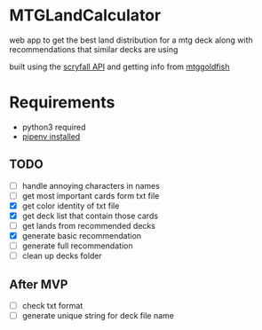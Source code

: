 # MTGLandCalculator
web app to get the best land distribution for a mtg deck along with recommendations that similar decks are using

built using the [scryfall API](https://scryfall.com/docs/api) and getting info from [mtggoldfish](www.mtggoldfish.com)


# Requirements
- python3 required
- [pipenv installed](https://pypi.org/project/pipenv/)


## TODO
- [ ] handle annoying characters in names
- [ ] get most important cards form txt file
- [x] get color identity of txt file
- [x] get deck list that contain those cards
- [ ] get lands from recommended decks
- [x] generate basic recommendation
- [ ] generate full recommendation
- [ ] clean up decks folder

## After MVP
- [ ] check txt format
- [ ] generate unique string for deck file name
